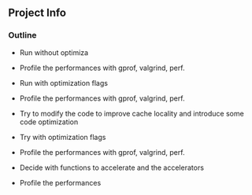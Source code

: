 ## Project Info


### Outline

- Run without optimiza
- Profile the performances with gprof, valgrind, perf.

- Run with optimization flags
- Profile the performances with gprof, valgrind, perf.

- Try to modify the code to improve cache locality and introduce some code optimization
- Try with optimization flags
- Profile the performances with gprof, valgrind, perf.

- Decide with functions to accelerate and the accelerators
- Profile the performances

